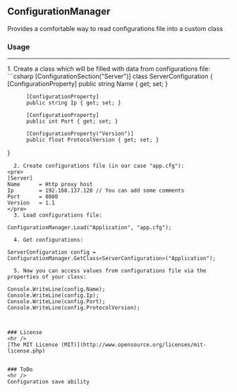 ## ConfigurationManager

Provides a comfortable way to read configurations file into a custom class

### Usage
<hr />
  1. Create a class which will be filled with data from configurations file:
```csharp
[ConfigurationSection("Server")]
class ServerConfiguration 
{
          [ConfigurationProperty]
          public string Name { get; set; }
        
          [ConfigurationProperty]
          public string Ip { get; set; }
        
          [ConfigurationProperty]
          public int Port { get; set; }
        
          [ConfigurationProperty("Version")]
          public float ProtocolVersion { get; set; }
}
```
  2. Create configurations file (in our case "app.cfg"):
<pre>
[Server]
Name      = Http proxy host
Ip		  = 192.168.137.128 // You can add some comments
Port	  = 8080
Version	  = 1.1
</pre>  
  3. Load configurations file:
```
    ConfigurationManager.Load("Application", "app.cfg");
```
  4. Get configurations:
```
    ServerConfiguration config = ConfigurationManager.GetClass<ServerConfiguration>("Application");
```
  5. Now you can access values from configurations file via the properties of your class:
```
    Console.WriteLine(config.Name);
    Console.WriteLine(config.Ip);
    Console.WriteLine(config.Port);
    Console.WriteLine(config.ProtocolVersion);
```


### License
<hr />
[The MIT License (MIT)](http://www.opensource.org/licenses/mit-license.php)


### ToDo
<hr />
Configuration save ability


